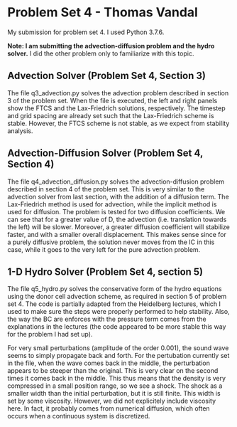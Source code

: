 # Problem Set 4 - Thomas Vandal
My submission for problem set 4. I used Python 3.7.6.

**Note: I am submitting the advection-diffusion problem and the hydro solver.** I did the other problem only to familiarize with this topic.

## Advection Solver (Problem Set 4, Section 3)
The file q3_advection.py solves the advection problem described in section 3 of the problem set. When the file is executed, the left and right panels show the FTCS and the Lax-Friedrich solutions, respectively. The timestep and grid spacing are already set such that the Lax-Friedrich scheme is stable. However, the FTCS scheme is not stable, as we expect from stability analysis.

## Advection-Diffusion Solver (Problem Set 4, Section 4)
The file q4_advection_diffusion.py solves the advection-diffusion problem described in section 4 of the problem set. This is very similar to the advection solver from last section, with the addition of a diffusion term. The Lax-Friedrich method is used for advection, while the implicit method is used for diffusion. The problem is tested for two diffusion coefficients. We can see that for a greater value of D, the advection (i.e. translation towards the left) will be slower. Moreover, a greater diffusion coefficient will stabilize faster, and with a smaller overall displacement. This makes sense since for a purely diffusive problem, the solution never moves from the IC in this case, while it goes to the very left for the pure advection problem.


## 1-D Hydro Solver (Problem Set 4, section 5)
The file q5_hydro.py solves the conservative form of the hydro equations using the donor cell advection scheme, as required in section 5 of problem set 4. The code is partially adapted from the Heidelberg lectures, which I used to make sure the steps were properly performed to help stability. Also, the way the BC are enforces with the pressure term comes from the explanations in the lectures (the code appeared to be more stable this way for the problem I had set up).

For very small perturbations (amplitude of the order 0.001), the sound wave seems to simply propagate back and forth. For the pertubation currently set in the file, when the wave comes back in the middle, the perturbation appears to be steeper than the original. This is very clear on the second times it comes back in the middle. This thus means that the density is very compressed in a small position range, so we see a shock. The shock as a smaller width than the initial perturbation, but it is still finite. This width is set by some viscosity. However, we did not explicitely include viscosity here. In fact, it probably comes from numerical diffusion, which often occurs when a continuous system is discretized.